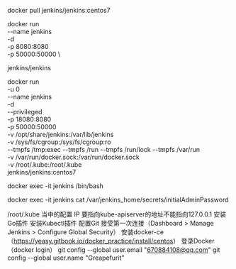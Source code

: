 docker pull jenkins/jenkins:centos7

docker run \
  --name jenkins \
  -d \
  -p 8080:8080 \
  -p 50000:50000 \
  <!-- -v jenkins-data:/var/jenkins_home \ -->
jenkins/jenkins

docker run \
  -u 0\
  --name jenkins \
  -d \
  --privileged \
  -p 18080:8080 \
  -p 50000:50000 \
  -v /opt/share/jenkins:/var/lib/jenkins   \
  -v /sys/fs/cgroup:/sys/fs/cgroup:ro      \
  --tmpfs /tmp:exec --tmpfs /run --tmpfs /run/lock --tmpfs /var/run \
  -v /var/run/docker.sock:/var/run/docker.sock  \
  -v /root/.kube:/root/.kube  \
  jenkins/jenkins:centos7

docker exec -it jenkins /bin/bash

docker exec -it jenkins cat /var/jenkins_home/secrets/initialAdminPassword

/root/.kube 当中的配置 IP 要指向kube-apiserver的地址不能指向127.0.0.1
安装Go插件
安装Kubectl插件
配置Git 接受第一次连接（Dashboard > Manage Jenkins > Configure Global Security）
安装docker-ce（<https://yeasy.gitbook.io/docker_practice/install/centos>）
登录Docker（docker login）
git config --global user.email "670884108@qq.com"
git config --global user.name "Greapefurit"